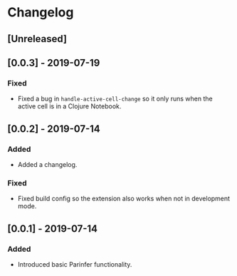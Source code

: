 # Changelog

## [Unreleased]

## [0.0.3] - 2019-07-19
### Fixed
- Fixed a bug in `handle-active-cell-change` so it only runs when the active cell is in a Clojure Notebook.

## [0.0.2] - 2019-07-14
### Added
- Added a changelog.

### Fixed
- Fixed build config so the extension also works when not in development mode.

## [0.0.1] - 2019-07-14
### Added
- Introduced basic Parinfer functionality.